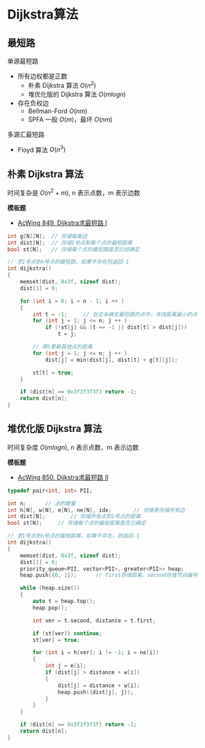 # Dijkstra算法

## 最短路

单源最短路
- 所有边权都是正数
  - 朴素 Dijkstra 算法 $O(n^2)$
  - 堆优化版的 Dijkstra 算法 $O(mlogn)$
- 存在负权边
  - Bellman-Ford $O(nm)$
  - SPFA 一般 $O(m)$，最坏 $O(nm)$

多源汇最短路
- Floyd 算法 $O(n^3)$

## 朴素 Dijkstra 算法

时间复杂是 $O(n^2+m)$, n 表示点数，m 表示边数

**模板题**
- [AcWing 849. Dijkstra求最短路 I](https://www.acwing.com/problem/content/851/)
```c++
int g[N][N];  // 存储每条边
int dist[N];  // 存储1号点到每个点的最短距离
bool st[N];   // 存储每个点的最短路是否已经确定

// 求1号点到n号点的最短路，如果不存在则返回-1
int dijkstra()
{
    memset(dist, 0x3f, sizeof dist);
    dist[1] = 0;

    for (int i = 0; i < n - 1; i ++ )
    {
        int t = -1;     // 在还未确定最短路的点中，寻找距离最小的点
        for (int j = 1; j <= n; j ++ )
            if (!st[j] && (t == -1 || dist[t] > dist[j]))
                t = j;

        // 用t更新其他点的距离
        for (int j = 1; j <= n; j ++ )
            dist[j] = min(dist[j], dist[t] + g[t][j]);

        st[t] = true;
    }

    if (dist[n] == 0x3f3f3f3f) return -1;
    return dist[n];
}
```

## 堆优化版 Dijkstra 算法

时间复杂度 $O(mlogn)$, n 表示点数，m 表示边数

**模板题**
- [AcWing 850. Dijkstra求最短路 II](https://www.acwing.com/problem/content/852/)
```c++
typedef pair<int, int> PII;

int n;      // 点的数量
int h[N], w[N], e[N], ne[N], idx;       // 邻接表存储所有边
int dist[N];        // 存储所有点到1号点的距离
bool st[N];     // 存储每个点的最短距离是否已确定

// 求1号点到n号点的最短距离，如果不存在，则返回-1
int dijkstra()
{
    memset(dist, 0x3f, sizeof dist);
    dist[1] = 0;
    priority_queue<PII, vector<PII>, greater<PII>> heap;
    heap.push({0, 1});      // first存储距离，second存储节点编号

    while (heap.size())
    {
        auto t = heap.top();
        heap.pop();

        int ver = t.second, distance = t.first;

        if (st[ver]) continue;
        st[ver] = true;

        for (int i = h[ver]; i != -1; i = ne[i])
        {
            int j = e[i];
            if (dist[j] > distance + w[i])
            {
                dist[j] = distance + w[i];
                heap.push({dist[j], j});
            }
        }
    }

    if (dist[n] == 0x3f3f3f3f) return -1;
    return dist[n];
}
```